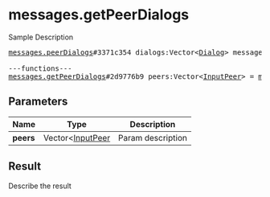 # messages.getPeerDialogs

Sample Description

<pre>
<a href="../constructor/messages.peerDialogs">messages.peerDialogs</a>#3371c354 dialogs:Vector&lt;<a href="../type/Dialog.md">Dialog</a>&gt; messages:Vector&lt;<a href="../type/Message.md">Message</a>&gt; chats:Vector&lt;<a href="../type/Chat.md">Chat</a>&gt; users:Vector&lt;<a href="../type/User.md">User</a>&gt; state:<a href="../type/updates.State.md">updates.State</a> = <a href="../type/messages.PeerDialogs.md">messages.PeerDialogs</a>;

---functions---
<a href="../method/messages.getPeerDialogs.md">messages.getPeerDialogs</a>#2d9776b9 peers:Vector&lt;<a href="../type/InputPeer.md">InputPeer</a>&gt; = <a href="../type/messages.PeerDialogs.md">messages.PeerDialogs</a>;
</pre>

## Parameters

| Name | Type | Description |
|------|:----:|-------------|
| **peers** | Vector<[InputPeer](../type/InputPeer.md) | Param description |

## Result

Describe the result

